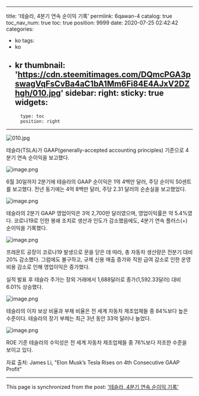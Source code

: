 
---
title: '테슬라, 4분기 연속 순이익 기록'
permlink: 6qawan-4
catalog: true
toc_nav_num: true
toc: true
position: 9999
date: 2020-07-25 02:42:42
categories:
- ko
tags:
- ko
- kr
thumbnail: 'https://cdn.steemitimages.com/DQmcPGA3pswagVqFsCvBa4aC1bA1Mm6Fi84E4AJxV2DZhgh/010.jpg'
sidebar:
    right:
        sticky: true
widgets:
    -
        type: toc
        position: right
---


![010.jpg](https://cdn.steemitimages.com/DQmcPGA3pswagVqFsCvBa4aC1bA1Mm6Fi84E4AJxV2DZhgh/010.jpg)

테슬라(TSLA)가 GAAP(generally-accepted accounting principles) 기준으로 4분기 연속 순이익을 보고했다.

![image.png](https://cdn.steemitimages.com/DQmPpnYYQ5YNo8H7Ap53dHn3gBDSjoDuhxa8qR7NA48DsKT/image.png)

6월 30일까지 2분기에 테슬라의 GAAP 순이익은 1억 4백만 달러, 주당 순이익 50센트를 보고했다. 전년 동기에는 4억 8백만 달러, 주당 2.31 달러의 순손실을 보고했었다.

![image.png](https://cdn.steemitimages.com/DQmVf1Q5Gvdkss6asgADMLRg9X26cfe2Bi36F7omGxJbJNM/image.png)

테슬라의 2분기 GAAP 영업이익은 3억 2,700만 달러였으며, 영업이익률은 약 5.4%였다. 코로나19로 인한 봉쇄 조치로 생산과 인도가 감소했음에도, 4분기 연속 플러스(+) 순이익을 기록했다.

![image.png](https://cdn.steemitimages.com/DQmXQgYMx84evjHLn2yFnTu66DN8p4GZNc28TgXAda5x8Rc/image.png)

프레몬트 공장이 코로나19 발생으로 문을 닫은 데 따라, 총 자동차 생산량은 전분기 대비 20% 감소했다. 그럼에도 불구하고, 규제 신용 매출 증가와 직원 급여 감소로 인한 운영 비용 감소로 인해 영업이익은 증가했다.​

실적 발표 후 테슬라 주가는 장외 거래에서 1,688달러로 종가(1,592.33달러) 대비 6.01% 상승했다.

![image.png](https://cdn.steemitimages.com/DQmditEmfPF79CAx33V4MLuvgBGjZmtgPaUAxXmg786WSyG/image.png)

테슬라의 이자 보상 비율과 부채 비율은 전 세계 자동차 제조업체들 중 84%보다 높은 수준이다. 테슬라의 장기 부채는 최근 3년 동안 33억 달러나 늘었다.

![image.png](https://cdn.steemitimages.com/DQma1DbW9Jm7C2z5BMj3wF7p1TDdLfh2DwRGPqYLVKRSJW4/image.png)

ROE 기준 테슬라의 수익성은 전 세계 자동차 제조업체들 중 76%보다 저조한 수준을 보이고 있다. ​

자료 출처: James Li, "Elon Musk’s Tesla Rises on 4th Consecutive GAAP Profit"

- - -

This page is synchronized from the post: ['테슬라, 4분기 연속 순이익 기록'](https://steemit.com/@pius.pius/6qawan-4)
